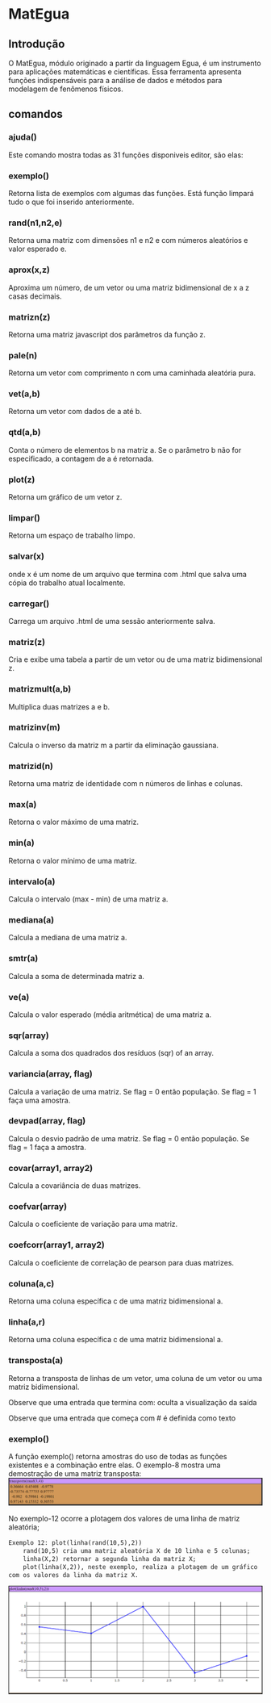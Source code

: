 # MatEgua

## Introdução
O MatEgua, módulo originado a partir da linguagem Egua, é um instrumento para aplicações matemáticas e científicas. Essa ferramenta apresenta funções indispensáveis para a análise de dados e métodos para modelagem de fenômenos físicos.

## comandos

### ajuda()
Este comando mostra todas as 31 funções disponiveis editor, são elas: 

### exemplo() 
Retorna lista de exemplos com algumas das funções. Está função limpará tudo o que foi inserido anteriormente.

### rand(n1,n2,e) 
Retorna uma matriz com dimensões n1 e n2 e com números aleatórios e valor esperado e.

### aprox(x,z) 
Aproxima um número, de um vetor ou uma matriz bidimensional de x a z casas decimais.

### matrizn(z) 
Retorna uma matriz javascript dos parâmetros da função z.

### pale(n) 
Retorna um vetor com comprimento n com uma caminhada aleatória pura.

### vet(a,b) 
Retorna um vetor com dados de a até b.

### qtd(a,b) 
Conta o número de elementos b na matriz a. Se o parâmetro b não for especificado, a contagem de a é retornada.

### plot(z)
Retorna um gráfico de um vetor z.

### limpar()
Retorna um espaço de trabalho limpo.

### salvar(x)
onde x é um nome de um arquivo que termina com .html que salva uma cópia do trabalho atual localmente.

### carregar()
Carrega um arquivo .html de uma sessão anteriormente salva.

### matriz(z)
Cria e exibe uma tabela a partir de um vetor ou de uma matriz bidimensional z.

### matrizmult(a,b)
Multiplica duas matrizes a e b.

### matrizinv(m)
Calcula o inverso da matriz m a partir da eliminação gaussiana.

### matrizid(n)
Retorna uma matriz de identidade com n números de linhas e colunas. 

### max(a)
Retorna o valor máximo de uma matriz.

### min(a)
Retorna o valor mínimo de uma matriz.

### intervalo(a)
Calcula o intervalo (max - min) de uma matriz a.

### mediana(a)
Calcula a mediana de uma matriz a.

### smtr(a)
Calcula a soma de determinada matriz a.

### ve(a)
Calcula o valor esperado (média aritmética) de uma matriz a. 

### sqr(array)
Calcula a soma dos quadrados dos resíduos (sqr) of an array.

### variancia(array, flag)
Calcula a variação de uma matriz. Se flag = 0 então população. Se flag = 1 faça uma amostra.

### devpad(array, flag)
Calcula o desvio padrão de uma matriz. Se flag = 0 então população. Se flag = 1 faça a amostra.

### covar(array1, array2)
Calcula a covariância de duas matrizes.

### coefvar(array)
Calcula o coeficiente de variação para uma matriz.

### coefcorr(array1, array2)
Calcula o coeficiente de correlação de pearson para duas matrizes.

### coluna(a,c)
Retorna uma coluna específica c de uma matriz bidimensional a.

### linha(a,r)
Retorna uma coluna específica c de uma matriz bidimensional a.

### transposta(a)
Retorna a transposta de linhas de um vetor, uma coluna de um vetor ou uma matriz bidimensional. 


Observe que uma entrada que termina com: oculta a visualização da saída

Observe que uma entrada que começa com # é definida como texto 


### exemplo()
A função exemplo() retorna amostras do uso de todas as funções existentes e a combinação entre elas. 
O exemplo-8 mostra uma demostração de uma matriz transposta:
![](images/exemplo8.PNG)

No exemplo-12 ocorre a plotagem dos valores de uma linha de matriz aleatória;
    
    Exemplo 12: plot(linha(rand(10,5),2))
        rand(10,5) cria uma matriz aleatória X de 10 linha e 5 colunas;
        linha(X,2) retornar a segunda linha da matriz X;
        plot(linha(X,2)), neste exemplo, realiza a plotagem de um gráfico com os valores da linha da matriz X.

![](images/exemplo12.PNG)

